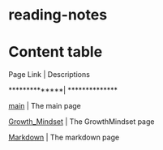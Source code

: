 # reading-notes
# Content table
Page Link     |  Descriptions

**************| **************

[main](https://sajaababneh.github.io/reading-notes/)    | The main page

[Growth_Mindset](https://sajaababneh.github.io/reading-notes/Growthmindset.md)  | The GrowthMindset page

[Markdown](https://sajaababneh.github.io/reading-notes/Markdown.md)  | The markdown page

